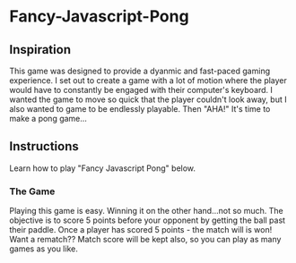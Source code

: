 # Fancy-Javascript-Pong

<!-- The game should have a Readme.md file in the GitHub repository that describes the inspiration for the game, explains the controls and how to play the game, lists the technologies used to build the game, and addresses any outstanding bugs or unfinished functionality -->

## Inspiration

This game was designed to provide a dyanmic and fast-paced gaming experience. I set out to create a game with a lot of motion where the player would have to constantly be engaged with their computer's keyboard. I wanted the game to move so quick that the player couldn't look away, but I also wanted to game to be endlessly playable. Then "AHA!" It's time to make a pong game...

## Instructions

Learn how to play "Fancy Javascript Pong" below.

### The Game

Playing this game is easy. Winning it on the other hand...not so much. The objective is to score 5 points before your opponent by getting the ball past their paddle. Once a player has scored 5 points - the match will is won! Want a rematch?? Match score will be kept also, so you can play as many games as you like.
